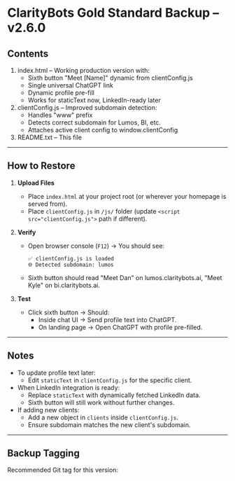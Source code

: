 # ClarityBots Gold Standard Backup – v2.6.0

## Contents
1. index.html – Working production version with:
   - Sixth button "Meet [Name]" dynamic from clientConfig.js
   - Single universal ChatGPT link
   - Dynamic profile pre-fill
   - Works for staticText now, LinkedIn-ready later
2. clientConfig.js – Improved subdomain detection:
   - Handles "www" prefix
   - Detects correct subdomain for Lumos, BI, etc.
   - Attaches active client config to window.clientConfig
3. README.txt – This file

---

## How to Restore

1. **Upload Files**
   - Place `index.html` at your project root (or wherever your homepage is served from).
   - Place `clientConfig.js` in `/js/` folder (update `<script src="clientConfig.js">` path if different).

2. **Verify**
   - Open browser console (`F12`) → You should see:
     ```
     ✅ clientConfig.js is loaded
     🌐 Detected subdomain: lumos
     ```
   - Sixth button should read "Meet Dan" on lumos.claritybots.ai, "Meet Kyle" on bi.claritybots.ai.

3. **Test**
   - Click sixth button → Should:
     - Inside chat UI → Send profile text into ChatGPT.
     - On landing page → Open ChatGPT with profile pre-filled.

---

## Notes
- To update profile text later:
  - Edit `staticText` in `clientConfig.js` for the specific client.
- When LinkedIn integration is ready:
  - Replace `staticText` with dynamically fetched LinkedIn data.
  - Sixth button will still work without further changes.
- If adding new clients:
  - Add a new object in `clients` inside `clientConfig.js`.
  - Ensure subdomain matches the new client's subdomain.

---

## Backup Tagging
Recommended Git tag for this version:
